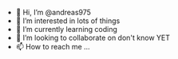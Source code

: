 - 👋 Hi, I’m @andreas975
- 👀 I’m interested in lots of things
- 🌱 I’m currently learning coding
- 💞️ I’m looking to collaborate on don't know YET
- 📫 How to reach me ...

<!---
andreas975/andreas975 is a ✨ special ✨ repository because its `README.md` (this file) appears on your GitHub profile.
You can click the Preview link to take a look at your changes.
--->

